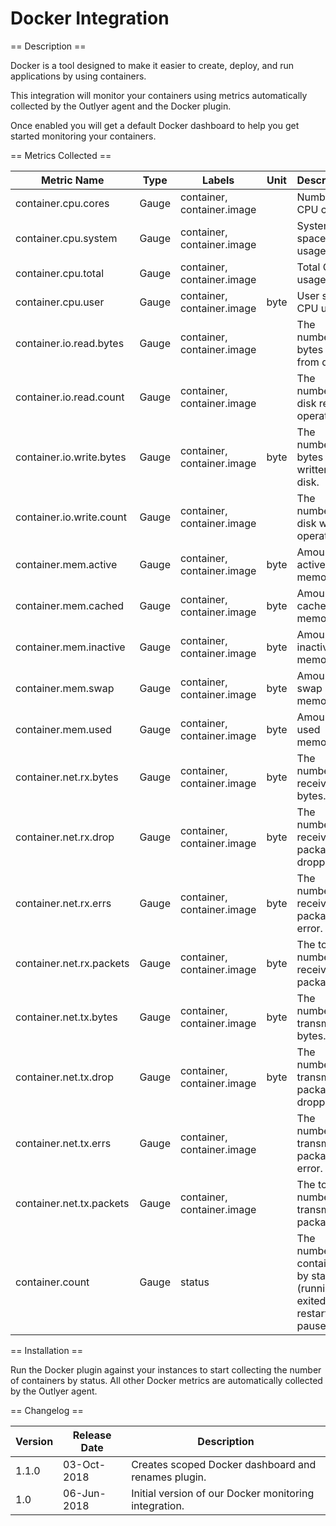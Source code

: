 Docker Integration
==================

== Description ==

Docker is a tool designed to make it easier to create, deploy, and run applications by using containers.

This integration will monitor your containers using metrics automatically collected by the Outlyer agent and the Docker plugin.

Once enabled you will get a default Docker dashboard to help you get started monitoring your containers.

== Metrics Collected ==

|Metric Name             |Type |Labels                    |Unit|Description                                                             |
|------------------------|-----|--------------------------|----|------------------------------------------------------------------------|
|container.cpu.cores     |Gauge|container, container.image|    |Number of CPU cores.                                                    |
|container.cpu.system    |Gauge|container, container.image|    |System space CPU usage.                                                 |
|container.cpu.total     |Gauge|container, container.image|    |Total CPU usage.                                                        |
|container.cpu.user      |Gauge|container, container.image|byte|User space CPU usage.                                                   |
|container.io.read.bytes |Gauge|container, container.image|    |The number of bytes read from disk                                      |
|container.io.read.count |Gauge|container, container.image|    |The number of disk read operations.                                     |
|container.io.write.bytes|Gauge|container, container.image|byte|The number of bytes written to disk.                                    |
|container.io.write.count|Gauge|container, container.image|    |The number of disk write operations.                                    |
|container.mem.active    |Gauge|container, container.image|byte|Amount of active memory.                                                |
|container.mem.cached    |Gauge|container, container.image|byte|Amount of cached memory.                                                |
|container.mem.inactive  |Gauge|container, container.image|byte|Amount of inactive memory.                                              |
|container.mem.swap      |Gauge|container, container.image|byte|Amount of swap memory.                                                  |
|container.mem.used      |Gauge|container, container.image|byte|Amount of used memory.                                                  |
|container.net.rx.bytes  |Gauge|container, container.image|byte|The number of received bytes.                                           |
|container.net.rx.drop   |Gauge|container, container.image|byte|The number of received packages dropped.                                |
|container.net.rx.errs   |Gauge|container, container.image|byte|The number of received packages error.                                  |
|container.net.rx.packets|Gauge|container, container.image|byte|The total number of received packages.                                  |
|container.net.tx.bytes  |Gauge|container, container.image|byte|The number of transmitted bytes.                                        |
|container.net.tx.drop   |Gauge|container, container.image|byte|The number of transmitted packages dropped.                             |
|container.net.tx.errs   |Gauge|container, container.image|    |The number of transmitted packages error.                               |
|container.net.tx.packets|Gauge|container, container.image|    |The total number of transmitted packages.                               |
|container.count         |Gauge|status                    |    |The number of containers by status (running, exited, restarting, paused)|

== Installation ==

Run the Docker plugin against your instances to start collecting the number of containers by status. All other Docker metrics are automatically collected by the Outlyer agent.

== Changelog ==

|Version|Release Date|Description                                          |
|-------|------------|-----------------------------------------------------|
|1.1.0  |03-Oct-2018 |Creates scoped Docker dashboard and renames plugin.  |
|1.0    |06-Jun-2018 |Initial version of our Docker monitoring integration.|
